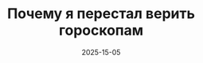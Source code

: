 ---
title: Почему я перестал верить гороскопам
description: Однажды я решил заказать пиццу. Выбрал, оплатил, ждал с нетерпением. Пришла коробка… с суши. Не просто суши, а с острым лососем. Пицца так и не пришла. После этого случая я начал замечать другие странности, вместо капучино — ромашковый чай, вместо такси — велосипед. Возможно, система решила, что знает меня лучше, чем я сам. Но, видимо, ошиблась.
date: 2025-15-05
---